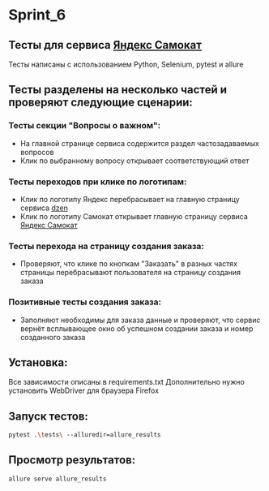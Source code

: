 # Sprint_6
## Тесты для сервиса [Яндекс Самокат](https://qa-scooter.praktikum-services.ru/)
Тесты написаны с использованием Python, Selenium, pytest и allure

## Тесты разделены на несколько частей и проверяют следующие сценарии:

### Тесты секции "Вопросы о важном":
- На главной странице сервиса содержится раздел частозадаваемых вопросов
- Клик по выбранному вопросу открывает соответствующий ответ

### Тесты переходов при клике по логотипам:
- Клик по логотипу Яндекс перебрасывает на главную страницу сервиса [dzen](https://dzen.ru/)
- Клик по логотипу Самокат открывает главную страницу сервиса [Яндекс Самокат](https://qa-scooter.praktikum-services.ru/)

### Тесты перехода на страницу создания заказа:
- Проверяют, что клике по кнопкам "Заказать" в разных частях страницы перебрасывают пользователя на страницу создания заказа

### Позитивные тесты создания заказа:
- Заполняют необходимы для заказа данные и проверяют, что сервис вернёт всплывающее окно об успешном создании заказа и номер созданного заказа

## Установка:
Все зависимости описаны в requirements.txt
Дополнительно нужно установить WebDriver для браузера Firefox

## Запуск тестов:
```bash
pytest .\tests\ --alluredir=allure_results
```
## Просмотр результатов:
```bash
allure serve allure_results
```